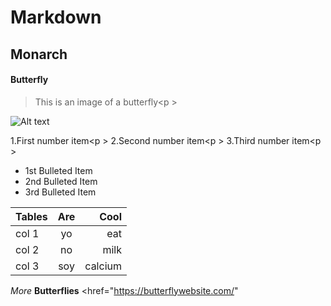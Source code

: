 # Markdown

<h2> Monarch</h2>
<h4> Butterfly</h4>

> This is an image of a butterfly<p \>

![Alt text](/path/to/Butterfly_Detail_1_grande.jpg)

1.First number item<p \>
2.Second number item<p \>
3.Third number item<p \>
* 1st Bulleted Item
* 2nd Bulleted Item
* 3rd Bulleted Item

|Tables     |   Are       | Cool  |
|-----------|:----------: |------:|
|  col 1    |     yo        |    eat   |
|   col 2   |     no        | milk      |
|  col  3   |      soy       |   calcium    |


 *More* **Butterflies**
    <href="https://butterflywebsite.com/"
